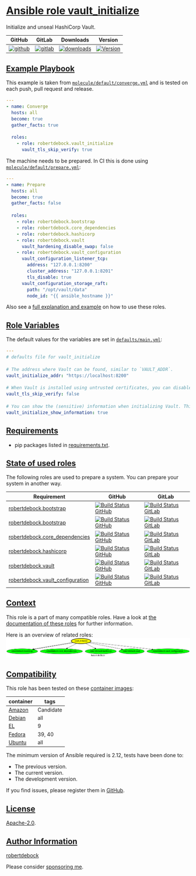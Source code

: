 # [Ansible role vault_initialize](#vault_initialize)

Initialize and unseal HashiCorp Vault.

|GitHub|GitLab|Downloads|Version|
|------|------|---------|-------|
|[![github](https://github.com/robertdebock/ansible-role-vault_initialize/workflows/Ansible%20Molecule/badge.svg)](https://github.com/robertdebock/ansible-role-vault_initialize/actions)|[![gitlab](https://gitlab.com/robertdebock-iac/ansible-role-vault_initialize/badges/master/pipeline.svg)](https://gitlab.com/robertdebock-iac/ansible-role-vault_initialize)|[![downloads](https://img.shields.io/ansible/role/d/robertdebock/vault_initialize)](https://galaxy.ansible.com/robertdebock/vault_initialize)|[![Version](https://img.shields.io/github/release/robertdebock/ansible-role-vault_initialize.svg)](https://github.com/robertdebock/ansible-role-vault_initialize/releases/)|

## [Example Playbook](#example-playbook)

This example is taken from [`molecule/default/converge.yml`](https://github.com/robertdebock/ansible-role-vault_initialize/blob/master/molecule/default/converge.yml) and is tested on each push, pull request and release.

```yaml
---
- name: Converge
  hosts: all
  become: true
  gather_facts: true

  roles:
    - role: robertdebock.vault_initialize
      vault_tls_skip_verify: true
```

The machine needs to be prepared. In CI this is done using [`molecule/default/prepare.yml`](https://github.com/robertdebock/ansible-role-vault_initialize/blob/master/molecule/default/prepare.yml):

```yaml
---
- name: Prepare
  hosts: all
  become: true
  gather_facts: false

  roles:
    - role: robertdebock.bootstrap
    - role: robertdebock.core_dependencies
    - role: robertdebock.hashicorp
    - role: robertdebock.vault
      vault_hardening_disable_swap: false
    - role: robertdebock.vault_configuration
      vault_configuration_listener_tcp:
        address: "127.0.0.1:8200"
        cluster_address: "127.0.0.1:8201"
        tls_disable: true
      vault_configuration_storage_raft:
        path: "/opt/vault/data"
        node_id: "{{ ansible_hostname }}"
```

Also see a [full explanation and example](https://robertdebock.nl/how-to-use-these-roles.html) on how to use these roles.

## [Role Variables](#role-variables)

The default values for the variables are set in [`defaults/main.yml`](https://github.com/robertdebock/ansible-role-vault_initialize/blob/master/defaults/main.yml):

```yaml
---
# defaults file for vault_initialize

# The address where Vault can be found, similar to `VAULT_ADDR`.
vault_initialize_addr: "https://localhost:8200"

# When Vault is installed using untrusted certificates, you can disable the verification of the certificates.
vault_tls_skip_verify: false

# You can show the (sensitive) information when initializing Vault. This includes the root token and unseal keys.
vault_initialize_show_information: true
```

## [Requirements](#requirements)

- pip packages listed in [requirements.txt](https://github.com/robertdebock/ansible-role-vault_initialize/blob/master/requirements.txt).

## [State of used roles](#state-of-used-roles)

The following roles are used to prepare a system. You can prepare your system in another way.

| Requirement | GitHub | GitLab |
|-------------|--------|--------|
|[robertdebock.bootstrap](https://galaxy.ansible.com/robertdebock/bootstrap)|[![Build Status GitHub](https://github.com/robertdebock/ansible-role-bootstrap/workflows/Ansible%20Molecule/badge.svg)](https://github.com/robertdebock/ansible-role-bootstrap/actions)|[![Build Status GitLab](https://gitlab.com/robertdebock-iac/ansible-role-bootstrap/badges/master/pipeline.svg)](https://gitlab.com/robertdebock-iac/ansible-role-bootstrap)|
|[robertdebock.bootstrap](https://galaxy.ansible.com/robertdebock/bootstrap)|[![Build Status GitHub](https://github.com/robertdebock/ansible-role-bootstrap/workflows/Ansible%20Molecule/badge.svg)](https://github.com/robertdebock/ansible-role-bootstrap/actions)|[![Build Status GitLab](https://gitlab.com/robertdebock-iac/ansible-role-bootstrap/badges/master/pipeline.svg)](https://gitlab.com/robertdebock-iac/ansible-role-bootstrap)|
|[robertdebock.core_dependencies](https://galaxy.ansible.com/robertdebock/core_dependencies)|[![Build Status GitHub](https://github.com/robertdebock/ansible-role-core_dependencies/workflows/Ansible%20Molecule/badge.svg)](https://github.com/robertdebock/ansible-role-core_dependencies/actions)|[![Build Status GitLab](https://gitlab.com/robertdebock-iac/ansible-role-core_dependencies/badges/master/pipeline.svg)](https://gitlab.com/robertdebock-iac/ansible-role-core_dependencies)|
|[robertdebock.hashicorp](https://galaxy.ansible.com/robertdebock/hashicorp)|[![Build Status GitHub](https://github.com/robertdebock/ansible-role-hashicorp/workflows/Ansible%20Molecule/badge.svg)](https://github.com/robertdebock/ansible-role-hashicorp/actions)|[![Build Status GitLab](https://gitlab.com/robertdebock-iac/ansible-role-hashicorp/badges/master/pipeline.svg)](https://gitlab.com/robertdebock-iac/ansible-role-hashicorp)|
|[robertdebock.vault](https://galaxy.ansible.com/robertdebock/vault)|[![Build Status GitHub](https://github.com/robertdebock/ansible-role-vault/workflows/Ansible%20Molecule/badge.svg)](https://github.com/robertdebock/ansible-role-vault/actions)|[![Build Status GitLab](https://gitlab.com/robertdebock-iac/ansible-role-vault/badges/master/pipeline.svg)](https://gitlab.com/robertdebock-iac/ansible-role-vault)|
|[robertdebock.vault_configuration](https://galaxy.ansible.com/robertdebock/vault_configuration)|[![Build Status GitHub](https://github.com/robertdebock/ansible-role-vault_configuration/workflows/Ansible%20Molecule/badge.svg)](https://github.com/robertdebock/ansible-role-vault_configuration/actions)|[![Build Status GitLab](https://gitlab.com/robertdebock-iac/ansible-role-vault_configuration/badges/master/pipeline.svg)](https://gitlab.com/robertdebock-iac/ansible-role-vault_configuration)|

## [Context](#context)

This role is a part of many compatible roles. Have a look at [the documentation of these roles](https://robertdebock.nl/) for further information.

Here is an overview of related roles:
![dependencies](https://raw.githubusercontent.com/robertdebock/ansible-role-vault_initialize/png/requirements.png "Dependencies")

## [Compatibility](#compatibility)

This role has been tested on these [container images](https://hub.docker.com/u/robertdebock):

|container|tags|
|---------|----|
|[Amazon](https://hub.docker.com/r/robertdebock/amazonlinux)|Candidate|
|[Debian](https://hub.docker.com/r/robertdebock/debian)|all|
|[EL](https://hub.docker.com/r/robertdebock/enterpriselinux)|9|
|[Fedora](https://hub.docker.com/r/robertdebock/fedora)|39, 40|
|[Ubuntu](https://hub.docker.com/r/robertdebock/ubuntu)|all|

The minimum version of Ansible required is 2.12, tests have been done to:

- The previous version.
- The current version.
- The development version.

If you find issues, please register them in [GitHub](https://github.com/robertdebock/ansible-role-vault_initialize/issues).

## [License](#license)

[Apache-2.0](https://github.com/robertdebock/ansible-role-vault_initialize/blob/master/LICENSE).

## [Author Information](#author-information)

[robertdebock](https://robertdebock.nl/)

Please consider [sponsoring me](https://github.com/sponsors/robertdebock).
